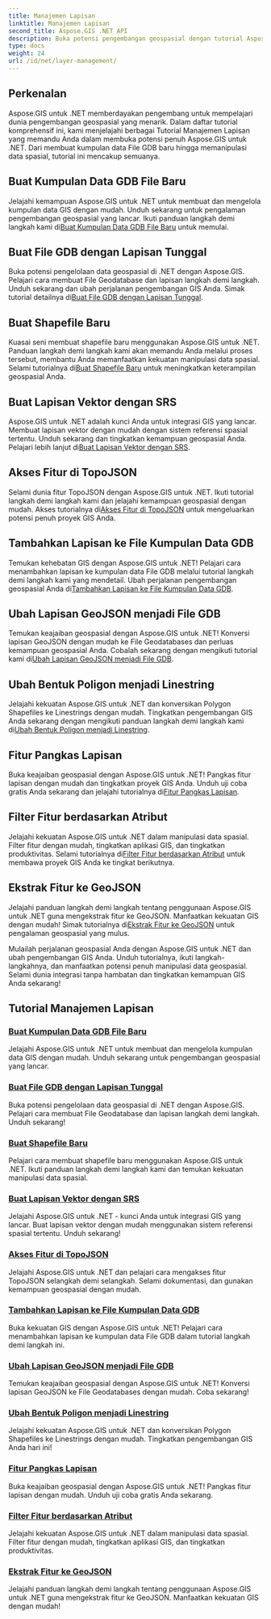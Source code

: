 ```yaml
---
title: Manajemen Lapisan
linktitle: Manajemen Lapisan
second_title: Aspose.GIS .NET API
description: Buka potensi pengembangan geospasial dengan tutorial Aspose.GIS untuk .NET. Membuat, mengelola, dan memanipulasi kumpulan data GIS dengan mudah.
type: docs
weight: 24
url: /id/net/layer-management/
---
```

## Perkenalan

Aspose.GIS untuk .NET memberdayakan pengembang untuk mempelajari dunia pengembangan geospasial yang menarik. Dalam daftar tutorial komprehensif ini, kami menjelajahi berbagai Tutorial Manajemen Lapisan yang memandu Anda dalam membuka potensi penuh Aspose.GIS untuk .NET. Dari membuat kumpulan data File GDB baru hingga memanipulasi data spasial, tutorial ini mencakup semuanya.

## Buat Kumpulan Data GDB File Baru 
 Jelajahi kemampuan Aspose.GIS untuk .NET untuk membuat dan mengelola kumpulan data GIS dengan mudah. Unduh sekarang untuk pengalaman pengembangan geospasial yang lancar. Ikuti panduan langkah demi langkah kami di[Buat Kumpulan Data GDB File Baru](./create-new-file-gdb-dataset/) untuk memulai.

## Buat File GDB dengan Lapisan Tunggal 
 Buka potensi pengelolaan data geospasial di .NET dengan Aspose.GIS. Pelajari cara membuat File Geodatabase dan lapisan langkah demi langkah. Unduh sekarang dan ubah perjalanan pengembangan GIS Anda. Simak tutorial detailnya di[Buat File GDB dengan Lapisan Tunggal](./create-file-gdb-with-single-layer/).

## Buat Shapefile Baru 
 Kuasai seni membuat shapefile baru menggunakan Aspose.GIS untuk .NET. Panduan langkah demi langkah kami akan memandu Anda melalui proses tersebut, membantu Anda memanfaatkan kekuatan manipulasi data spasial. Selami tutorialnya di[Buat Shapefile Baru](./create-new-shapefile/) untuk meningkatkan keterampilan geospasial Anda.

## Buat Lapisan Vektor dengan SRS 
Aspose.GIS untuk .NET adalah kunci Anda untuk integrasi GIS yang lancar. Membuat lapisan vektor dengan mudah dengan sistem referensi spasial tertentu. Unduh sekarang dan tingkatkan kemampuan geospasial Anda. Pelajari lebih lanjut di[Buat Lapisan Vektor dengan SRS](./create-vector-layer-with-srs/).

## Akses Fitur di TopoJSON 
 Selami dunia fitur TopoJSON dengan Aspose.GIS untuk .NET. Ikuti tutorial langkah demi langkah kami dan jelajahi kemampuan geospasial dengan mudah. Akses tutorialnya di[Akses Fitur di TopoJSON](./access-features-in-topojson/) untuk mengeluarkan potensi penuh proyek GIS Anda.

## Tambahkan Lapisan ke File Kumpulan Data GDB 
 Temukan kehebatan GIS dengan Aspose.GIS untuk .NET! Pelajari cara menambahkan lapisan ke kumpulan data File GDB melalui tutorial langkah demi langkah kami yang mendetail. Ubah perjalanan pengembangan geospasial Anda di[Tambahkan Lapisan ke File Kumpulan Data GDB](./add-layer-to-file-gdb-dataset/).

## Ubah Lapisan GeoJSON menjadi File GDB 
 Temukan keajaiban geospasial dengan Aspose.GIS untuk .NET! Konversi lapisan GeoJSON dengan mudah ke File Geodatabases dan perluas kemampuan geospasial Anda. Cobalah sekarang dengan mengikuti tutorial kami di[Ubah Lapisan GeoJSON menjadi File GDB](./convert-geojson-layer-to-file-gdb/).

## Ubah Bentuk Poligon menjadi Linestring 
Jelajahi kekuatan Aspose.GIS untuk .NET dan konversikan Polygon Shapefiles ke Linestrings dengan mudah. Tingkatkan pengembangan GIS Anda sekarang dengan mengikuti panduan langkah demi langkah kami di[Ubah Bentuk Poligon menjadi Linestring](./convert-polygon-shapefile-to-linestring/).

## Fitur Pangkas Lapisan 
 Buka keajaiban geospasial dengan Aspose.GIS untuk .NET! Pangkas fitur lapisan dengan mudah dan tingkatkan proyek GIS Anda. Unduh uji coba gratis Anda sekarang dan jelajahi tutorialnya di[Fitur Pangkas Lapisan](./crop-layer-features/).

## Filter Fitur berdasarkan Atribut 
 Jelajahi kekuatan Aspose.GIS untuk .NET dalam manipulasi data spasial. Filter fitur dengan mudah, tingkatkan aplikasi GIS, dan tingkatkan produktivitas. Selami tutorialnya di[Filter Fitur berdasarkan Atribut](./filter-features-by-attribute/) untuk membawa proyek GIS Anda ke tingkat berikutnya.

## Ekstrak Fitur ke GeoJSON 
 Jelajahi panduan langkah demi langkah tentang penggunaan Aspose.GIS untuk .NET guna mengekstrak fitur ke GeoJSON. Manfaatkan kekuatan GIS dengan mudah! Simak tutorialnya di[Ekstrak Fitur ke GeoJSON](./extract-features-to-geojson/) untuk pengalaman geospasial yang mulus.

Mulailah perjalanan geospasial Anda dengan Aspose.GIS untuk .NET dan ubah pengembangan GIS Anda. Unduh tutorialnya, ikuti langkah-langkahnya, dan manfaatkan potensi penuh manipulasi data geospasial. Selami dunia integrasi tanpa hambatan dan tingkatkan kemampuan GIS Anda sekarang!
## Tutorial Manajemen Lapisan
### [Buat Kumpulan Data GDB File Baru](./create-new-file-gdb-dataset/)
Jelajahi Aspose.GIS untuk .NET untuk membuat dan mengelola kumpulan data GIS dengan mudah. Unduh sekarang untuk pengembangan geospasial yang lancar. 
### [Buat File GDB dengan Lapisan Tunggal](./create-file-gdb-with-single-layer/)
Buka potensi pengelolaan data geospasial di .NET dengan Aspose.GIS. Pelajari cara membuat File Geodatabase dan lapisan langkah demi langkah. Unduh sekarang!
### [Buat Shapefile Baru](./create-new-shapefile/)
Pelajari cara membuat shapefile baru menggunakan Aspose.GIS untuk .NET. Ikuti panduan langkah demi langkah kami dan temukan kekuatan manipulasi data spasial.
### [Buat Lapisan Vektor dengan SRS](./create-vector-layer-with-srs/)
Jelajahi Aspose.GIS untuk .NET - kunci Anda untuk integrasi GIS yang lancar. Buat lapisan vektor dengan mudah menggunakan sistem referensi spasial tertentu. Unduh sekarang!
### [Akses Fitur di TopoJSON](./access-features-in-topojson/)
Jelajahi Aspose.GIS untuk .NET dan pelajari cara mengakses fitur TopoJSON selangkah demi selangkah. Selami dokumentasi, dan gunakan kemampuan geospasial dengan mudah.
### [Tambahkan Lapisan ke File Kumpulan Data GDB](./add-layer-to-file-gdb-dataset/)
Buka kekuatan GIS dengan Aspose.GIS untuk .NET! Pelajari cara menambahkan lapisan ke kumpulan data File GDB dalam tutorial langkah demi langkah ini.
### [Ubah Lapisan GeoJSON menjadi File GDB](./convert-geojson-layer-to-file-gdb/)
Temukan keajaiban geospasial dengan Aspose.GIS untuk .NET! Konversi lapisan GeoJSON ke File Geodatabases dengan mudah. Coba sekarang!
### [Ubah Bentuk Poligon menjadi Linestring](./convert-polygon-shapefile-to-linestring/)
Jelajahi kekuatan Aspose.GIS untuk .NET dan konversikan Polygon Shapefiles ke Linestrings dengan mudah. Tingkatkan pengembangan GIS Anda hari ini!
### [Fitur Pangkas Lapisan](./crop-layer-features/)
Buka keajaiban geospasial dengan Aspose.GIS untuk .NET! Pangkas fitur lapisan dengan mudah. Unduh uji coba gratis Anda sekarang.
### [Filter Fitur berdasarkan Atribut](./filter-features-by-attribute/)
Jelajahi kekuatan Aspose.GIS untuk .NET dalam manipulasi data spasial. Filter fitur dengan mudah, tingkatkan aplikasi GIS, dan tingkatkan produktivitas.
### [Ekstrak Fitur ke GeoJSON](./extract-features-to-geojson/)
Jelajahi panduan langkah demi langkah tentang penggunaan Aspose.GIS untuk .NET guna mengekstrak fitur ke GeoJSON. Manfaatkan kekuatan GIS dengan mudah! 